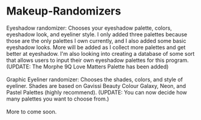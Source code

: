 # Makeup-Randomizers
Eyeshadow randomizer: Chooses your eyeshadow palette, colors, eyeshadow look, and eyeliner style. I only added three palettes because those are the only palettes I own currently, and I also added some basic eyeshadow looks. More will be added as I collect more palettes and get better at eyeshadow. I'm also looking into creating a database of some sort that allows users to input their own eyeshadow palettes for this program. (UPDATE: The Morphe 9Q Love Matters Palette has been added) \
\
Graphic Eyeliner randomizer: Chooses the shades, colors, and style of eyeliner. Shades are based on Gavissi Beauty Colour Galaxy, Neon, and Pastel Palettes (highly recommend). (UPDATE: You can now decide how many palettes you want to choose from.)\
\
More to come soon.
